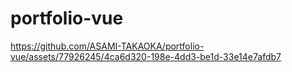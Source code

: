 # portfolio-vue



https://github.com/ASAMI-TAKAOKA/portfolio-vue/assets/77926245/4ca6d320-198e-4dd3-be1d-33e14e7afdb7

